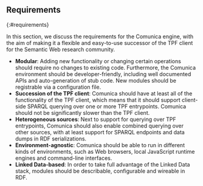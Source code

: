 ## Requirements
{:#requirements}

In this section, we discuss the requirements for the Comunica engine,
with the aim of making it a flexible and easy-to-use successor of the TPF client for the Semantic Web research community.

* **Modular**: Adding new functionality or changing certain operations should require no changes to existing code. Furthermore, the Comunica environment should be developer-friendly, including well documented APIs and auto-generation of stub code. New modules should be registrable via a configuration file.
* **Succession of the TPF client**: Comunica should have at least all of the functionality of the TPF client, which means that it should support client-side SPARQL querying over one or more TPF entrypoints. Comunica should not be significantly slower than the TPF client.
* **Heterogeneous sources**: Next to support for querying over TPF entrypoints, Comunica should also enable combined querying over other sources, with at least support for SPARQL endpoints and data dumps in RDF serializations.
* **Environment-agnostic**: Comunica should be able to run in different kinds of environments, such as Web browsers, local JavaScript runtime engines and command-line interfaces.
* **Linked Data-based**: In order to take full advantage of the Linked Data stack, modules should be describable, configurable and wireable in RDF.
